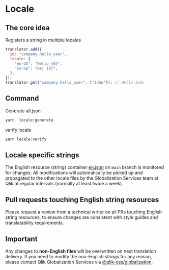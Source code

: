 # Locale

## The core idea

Registers a string in multiple locales

```js
translator.add({
  id: "company.hello_user",
  locale: {
    "en-US": "Hello {0}",
    "sv-SE": "Hej {0}",
  },
});
translator.get("company.hello_user", ["John"]); // Hello John
```

## Command

Generate all.json

```sh
yarn  locale:generate
```

verify locale

```sh
yarn locale:verify
```

## Locale specific strings

The English resource (string) container [en.json](./locales/en.json) on `main` branch is monitored for changes. All modifications will automatically be picked up and propagated to the other locale files by the Globalization Services team at Qlik at regular intervals (normally at least twice a week).

## Pull requests touching English string resources

Please request a review from a technical writer on all PRs touching English string resources, to ensure changes are consistent with style guides and translatability requirements.

## Important

Any changes to **non-English files** will be overwritten on next translation delivery. If you need to modify the non-English strings for any reason, please contact Qlik Globalization Services via [@qlik-oss/globalization](https://github.com/orgs/qlik-oss/teams/globalization).

